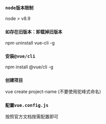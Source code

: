 ### `node版本限制`
node > v8.9

### `如存在旧版本：卸载掉旧版本`

npm uninstall vue-cli -g 


### `安装@vue/cli`

npm install @vue/cli -g

### `创建项目`

vue create project-name  (不要使用驼峰式命名)

### `配置vue.config.js`

按照官方文档按需配置即可